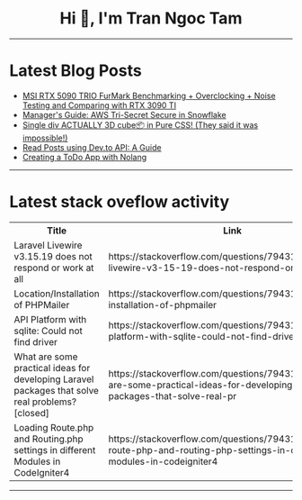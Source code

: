 <h1 align="center">Hi 👋, I'm Tran Ngoc Tam</h1>

---

# Latest Blog Posts 
<!-- BLOG-POST-LIST:START -->
- [MSI RTX 5090 TRIO FurMark Benchmarking + Overclocking + Noise Testing and Comparing with RTX 3090 TI](https://dev.to/furkangozukara/msi-rtx-5090-trio-furmark-benchmarking-overclocking-noise-testing-and-comparing-with-rtx-3090-ti-1nk1)
- [Manager&#39;s Guide: AWS Tri-Secret Secure in Snowflake](https://dev.to/srikatikala/managers-guide-aws-tri-secret-secure-in-snowflake-59l)
- [Single div ACTUALLY 3D cube📦 in Pure CSS! &lpar;They said it was impossible!&rpar;](https://dev.to/grahamthedev/single-div-actually-3d-cube-in-pure-css-they-said-it-was-impossible-48m5)
- [Read Posts using Dev.to API: A Guide](https://dev.to/yoan-gilliand/read-posts-from-devto-using-the-api-a-guide-48g0)
- [Creating a ToDo App with Nolang](https://dev.to/nolang/creating-a-todo-app-with-nolang-3cgf)
<!-- BLOG-POST-LIST:END -->

---

# Latest stack oveflow activity
<table>
  <tr><th>Title</th><th>Link</th></tr>
  <!-- STACKOVERFLOW:START --><tr><td>Laravel Livewire v3.15.19 does not respond or work at all</td><td>https://stackoverflow.com/questions/79431598/laravel-livewire-v3-15-19-does-not-respond-or-work-at-all</td></tr><tr><td>Location/Installation of PHPMailer</td><td>https://stackoverflow.com/questions/79431455/location-installation-of-phpmailer</td></tr><tr><td>API Platform with sqlite: Could not find driver</td><td>https://stackoverflow.com/questions/79431422/api-platform-with-sqlite-could-not-find-driver</td></tr><tr><td>What are some practical ideas for developing Laravel packages that solve real problems? [closed]</td><td>https://stackoverflow.com/questions/79431402/what-are-some-practical-ideas-for-developing-laravel-packages-that-solve-real-pr</td></tr><tr><td>Loading Route.php and Routing.php settings in different Modules in CodeIgniter4</td><td>https://stackoverflow.com/questions/79431366/loading-route-php-and-routing-php-settings-in-different-modules-in-codeigniter4</td></tr><!-- STACKOVERFLOW:END -->
</table>

---


